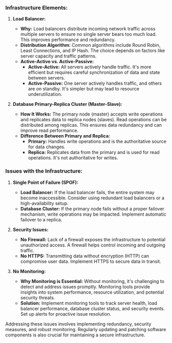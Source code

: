 ### Infrastructure Elements:

1. **Load Balancer:**
   - **Why:** Load balancers distribute incoming network traffic across multiple servers to ensure no single server bears too much load. This improves performance and redundancy.
   - **Distribution Algorithm:** Common algorithms include Round Robin, Least Connections, and IP Hash. The choice depends on factors like server capacity and traffic patterns.
   - **Active-Active vs. Active-Passive:**
      - **Active-Active:** All servers actively handle traffic. It's more efficient but requires careful synchronization of data and state between servers.
      - **Active-Passive:** One server actively handles traffic, and others are on standby. It's simpler but may lead to resource underutilization.

2. **Database Primary-Replica Cluster (Master-Slave):**
   - **How It Works:** The primary node (master) accepts write operations and replicates data to replica nodes (slaves). Read operations can be distributed among replicas. This ensures data redundancy and can improve read performance.
   - **Difference Between Primary and Replica:**
      - **Primary:** Handles write operations and is the authoritative source for data changes.
      - **Replica:** Replicates data from the primary and is used for read operations. It's not authoritative for writes.

### Issues with the Infrastructure:

1. **Single Point of Failure (SPOF):**
   - **Load Balancer:** If the load balancer fails, the entire system may become inaccessible. Consider using redundant load balancers or a high-availability setup.
   - **Database Cluster:** If the primary node fails without a proper failover mechanism, write operations may be impacted. Implement automatic failover to a replica.

2. **Security Issues:**
   - **No Firewall:** Lack of a firewall exposes the infrastructure to potential unauthorized access. A firewall helps control incoming and outgoing traffic.
   - **No HTTPS:** Transmitting data without encryption (HTTP) can compromise user data. Implement HTTPS to secure data in transit.

3. **No Monitoring:**
   - **Why Monitoring is Essential:** Without monitoring, it's challenging to detect and address issues promptly. Monitoring tools provide insights into system performance, resource utilization, and potential security threats.
   - **Solution:** Implement monitoring tools to track server health, load balancer performance, database cluster status, and security events. Set up alerts for proactive issue resolution.

Addressing these issues involves implementing redundancy, security measures, and robust monitoring. Regularly updating and patching software components is also crucial for maintaining a secure infrastructure.


